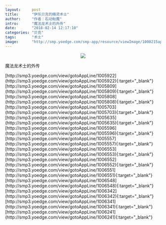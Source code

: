 ```yaml
---
layout:     post
title:      "伊乐贝克的精灵术士"
author:     "作者：石动鲇魔"
intro:      "魔法龙术士的外传"
date:       "2018-02-14 12:17:10"
categories: "贝克"
tags:       "术士"
image:      "http://smp.yoedge.com/smp-app/resource/viewImage/1000215appline.png"
---
```

<div style="text-align: center">
<p><img src="http://smp.yoedge.com/smp-app/resource/viewImage/1000215appline.png"/></p>
</div>
<p class="post-meta">
<span>魔法龙术士的外传</span>
</p>
[http://smp3.yoedge.com/view/gotoAppLine/1005922](http://smp3.yoedge.com/view/gotoAppLine/1005922){:target="_blank"}
[http://smp3.yoedge.com/view/gotoAppLine/1005809](http://smp3.yoedge.com/view/gotoAppLine/1005809){:target="_blank"}
[http://smp3.yoedge.com/view/gotoAppLine/1005808](http://smp3.yoedge.com/view/gotoAppLine/1005808){:target="_blank"}
[http://smp3.yoedge.com/view/gotoAppLine/1005703](http://smp3.yoedge.com/view/gotoAppLine/1005703){:target="_blank"}
[http://smp3.yoedge.com/view/gotoAppLine/1005635](http://smp3.yoedge.com/view/gotoAppLine/1005635){:target="_blank"}
[http://smp3.yoedge.com/view/gotoAppLine/1005596](http://smp3.yoedge.com/view/gotoAppLine/1005596){:target="_blank"}
[http://smp3.yoedge.com/view/gotoAppLine/1005557](http://smp3.yoedge.com/view/gotoAppLine/1005557){:target="_blank"}
[http://smp3.yoedge.com/view/gotoAppLine/1006553](http://smp3.yoedge.com/view/gotoAppLine/1006553){:target="_blank"}
[http://smp3.yoedge.com/view/gotoAppLine/1006552](http://smp3.yoedge.com/view/gotoAppLine/1006552){:target="_blank"}
[http://smp3.yoedge.com/view/gotoAppLine/1006551](http://smp3.yoedge.com/view/gotoAppLine/1006551){:target="_blank"}
[http://smp3.yoedge.com/view/gotoAppLine/1006548](http://smp3.yoedge.com/view/gotoAppLine/1006548){:target="_blank"}
[http://smp3.yoedge.com/view/gotoAppLine/1006342](http://smp3.yoedge.com/view/gotoAppLine/1006342){:target="_blank"}
[http://smp3.yoedge.com/view/gotoAppLine/1006341](http://smp3.yoedge.com/view/gotoAppLine/1006341){:target="_blank"}
[http://smp3.yoedge.com/view/gotoAppLine/1006241](http://smp3.yoedge.com/view/gotoAppLine/1006241){:target="_blank"}


